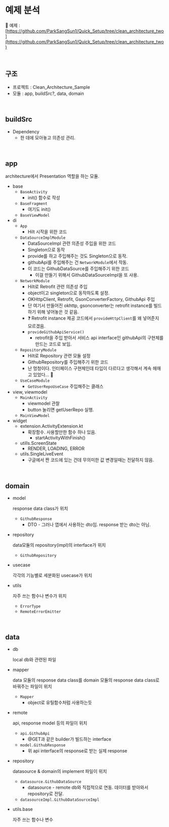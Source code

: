 # 예제 분석

🔗 예제 : [https://github.com/ParkSangSun1/Quick_Setup/tree/clean_architecture_two](https://github.com/ParkSangSun1/Quick_Setup/tree/clean_architecture_two)

<br/>

## 구조

- 프로젝트 : Clean_Architecture_Sample
- 모듈 : app, buildSrc?, data, domain

<br/>

## buildSrc

- Dependency
    - 한 데에 모아놓고 의존성 관리.

<br/>

## app

architecture에서 Presentation 역할을 하는 모듈. 

- base
    - `BaseActivity`
        - init() 함수로 작성
    - `BaseFragment`
        - 여기도 init()
    - `BaseViewModel`
- di
    - `App`
        - Hilt 시작을 위한 코드
    - `DataSourceImplModule`
        - DataSourceImpl 관련 의존성 주입을 위한 코드
        - Singleton으로 동작
        - provide를 하고 주입해주는 것도 Singleton으로 동작.
        - githubApi를 주입해주는 건 `NetworkModule`에서 작동.
        - 이 코드는 GithubDataSource를 주입해주기 위한 코드
            - 이걸 만들기 위해서 GithubDataSourceImpl을 또 사용.
    - `NetworkModule`
        - Hilt로 Retrofit 관련 의존성 주입
        - object이고 singleton으로 동작하도록 설정.
        - OKHttpClient, Retrofit, GsonConverterFactory, GithubApi 주입
        - 단 여기서 만들어진 okhttp, gsonconverter는 retrofit instance를 빌드하기 위해 넣어놓은 것 같음.
        - ❓ Retrofit instance 제공 코드에서 `provideHttpClient`를 왜 넣어준지 모르겠음.
        - `provideGithubApiService()`
            - retrofit을 주입 받아서 서비스 api interface인 githubApi의 구현체를 만드는 코드로 보임.
    - `RepositoryModule`
        - Hilt로 Repository 관련 모듈 설정
        - GithubRepository를 주입해주기 위한 코드
        - 난 멍청이다. 인터페이스 구현체인데 타입이 다르다고 생각해서 계속 헤매고 있었다… 🥲
    - `UseCaseModule`
        - `GetUserRepoUseCase` 주입해주는 클래스
- view, viewmodel
    - `MainActivity`
        - viewmodel 관찰
        - button 눌리면 getUserRepo 실행.
    - `MainViewModel`
- widget
    - extension.ActivityExtension.kt
        - 확장함수. 사용할만한 함수 하나 있음.
            - startActivityWithFinish()
    - utills.ScreenState
        - RENDER, LOADING, ERROR
    - utils.SingleLiveEvent
        - 구글에서 짠 코드에 있는 건데 무의미한 값 변경일때는 전달하지 않음.

<br/>

## domain

- model
    
    response data class가 위치
    
    - `GithubResponse`
        - DTO - 그러나 앱에서 사용하는 dto임. response 받는 dto는 아님.
- repository
    
    data모듈의 repository(impl)의 interface가 위치
    
    - `GithubRepository`
- usecase
    
    각각의 기능별로 세분화된 usecase가 위치
    
- utils
    
    자주 쓰는 함수나 변수가 위치
    
    - `ErrorType`
    - `RemoteErrorEmitter`

<br/>

## data

- db
    
    local db와 관련된 파일
    
- mapper
    
    data 모듈의 response data class를 domain 모듈의 response data class로 바꿔주는 파일이 위치
    
    - `Mapper`
        - object로 유틸함수처럼 사용하는듯
- remote
    
    api, response model 등의 파일이 위치
    
    - `api.GithubApi`
        - @GET과 같은 builder가 빌드하는 interface
    - `model.GithubResponse`
        - 위 api interface의 response로 받는 실제 response
- repository
    
    datasource & domain의 implement 파일이 위치
    
    - `datasource.GithubDataSource`
        - datasource - remote db와 직접적으로 연동. 데이터를 받아와서 repository로 전달.
    - `datasourceImpl.GithubDataSourceImpl`
- utils.base
    
    자주 쓰는 함수나 변수
